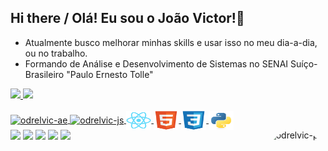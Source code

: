 ## Hi there / Olá! Eu sou o João Victor!👋
- Atualmente busco melhorar minhas skills e usar isso no meu dia-a-dia, ou no trabalho.
- Formando de Análise e Desenvolvimento de Sistemas no SENAI Suíço-Brasileiro "Paulo Ernesto Tolle"

 <a href="https://github.com/odrelvic">
  <img height="180em" src="https://github-readme-stats.vercel.app/api?username=odrelvic&show_icons=true&theme=radical&include_all_commits=true&count_private=true&border_radius=18px"/>
  <img height="180em" src="https://github-readme-stats.vercel.app/api/top-langs/?username=odrelvic&layout=compact&langs_count=7&border_radius=18px&theme=radical"/>
</div>
<br>  
  <div style="display: inline_block"><br>
  <img align="center" alt="odrelvic-ae" height="30" width="40" src="https://cdn.jsdelivr.net/gh/devicons/devicon/icons/aftereffects/aftereffects-original.svg">
  <img align="center" alt="odrelvic-js" height="30" width="40" src="https://cdn.jsdelivr.net/gh/devicons/devicon/icons/javascript/javascript-original.svg">
  <img align="center" alt="odrelvic-react" height="30" width="40" src="https://raw.githubusercontent.com/devicons/devicon/master/icons/react/react-original.svg">
  <img align="center" alt="odrelvic-HTML" height="30" width="40" src="https://raw.githubusercontent.com/devicons/devicon/master/icons/html5/html5-original.svg">
  <img align="center" alt="odrelvic-CSS" height="30" width="40" src="https://raw.githubusercontent.com/devicons/devicon/master/icons/css3/css3-original.svg">
  <img align="center" alt="odrelvic-Python" height="30" width="40" src="https://raw.githubusercontent.com/devicons/devicon/master/icons/python/python-original.svg">
 
<div> 
  <a href="https://www.youtube.com/channel/UC86CM6LKvdXRyLR0NBKNGhg" target="_blank"><img src="https://img.shields.io/badge/YouTube-FF0000?style=for-the-badge&logo=youtube&logoColor=white" target="_blank"></a>
  <a href="https://instagram.com/odrelvic" target="_blank"><img src="https://img.shields.io/badge/-Instagram-%23E4405F?style=for-the-badge&logo=instagram&logoColor=white" target="_blank"></a>
 	<a href="https://www.twitch.tv/odaireletrico" target="_blank"><img src="https://img.shields.io/badge/Twitch-9146FF?style=for-the-badge&logo=twitch&logoColor=white" target="_blank"></a>
  <a href = "mailto:joaovictor.ozorioleite@gmail.com"><img src="https://img.shields.io/badge/-Gmail-%23333?style=for-the-badge&logo=gmail&logoColor=white" target="_blank"></a>
  <a href="https://www.linkedin.com/in/joaovictor-ozorioleite" target="_blank"><img src="https://img.shields.io/badge/-LinkedIn-%230077B5?style=for-the-badge&logo=linkedin&logoColor=white" target="_blank"></a>
 

  <img align="right" alt="odrelvic-pic" height="150" style="border-radius:50px;" src="https://c.tenor.com/SoBzDkrJuNUAAAAC/cat-hack.gif">

